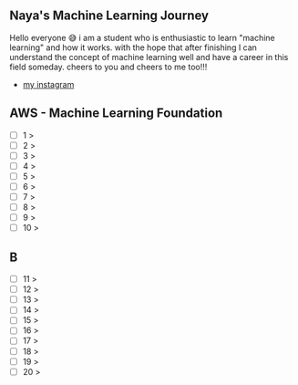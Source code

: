<p align="center">
  <img src="">
</p>

## Naya's Machine Learning Journey

Hello everyone 😅 i am a student who is enthusiastic to learn "machine learning" and how it works. with the hope that after finishing I can understand the concept of machine learning well and have a career in this field someday. cheers to you and cheers to me too!!!

- [my instagram](https://instagram.com/denaeeya)

## AWS - Machine Learning Foundation

- [ ] 1 > [](Journey/001/Readme.md)
- [ ] 2 > [](Journey/002/Readme.md)
- [ ] 3 > [](Journey/003/Readme.md)
- [ ] 4 > [](Journey/004/Readme.md)
- [ ] 5 > [](Journey/005/Readme.md)
- [ ] 6 > [](Journey/006/Readme.md)
- [ ] 7 > [](Journey/007/Readme.md)
- [ ] 8 > [](Journey/008/Readme.md)
- [ ] 9 > [](Journey/009/Readme.md)
- [ ] 10 > [](Journey/010/Readme.md)

## B

- [ ] 11 > [](Journey/011/Readme.md)
- [ ] 12 > [](Journey/012/Readme.md)
- [ ] 13 > [](Journey/013/Readme.md)
- [ ] 14 > [](Journey/014/Readme.md)
- [ ] 15 > [](Journey/015/Readme.md)
- [ ] 16 > [](Journey/016/Readme.md)
- [ ] 17 > [](Journey/017/Readme.md)
- [ ] 18 > [](Journey/018/Readme.md)
- [ ] 19 > [](Journey/019/Readme.md)
- [ ] 20 > [](Journey/020/Readme.md)
